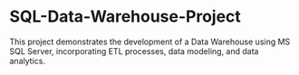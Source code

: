 # SQL-Data-Warehouse-Project
This project demonstrates the development of a Data Warehouse using MS SQL Server, incorporating ETL processes, data modeling, and data analytics.
